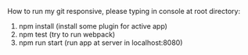How to run my git responsive, please typing in console at root directory:
1.	npm install (install some plugin for active app)
2.	npm test (try to run webpack)
3.	npm run start (run app at server in localhost:8080)
